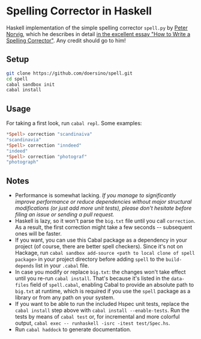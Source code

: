 # Spelling Corrector in Haskell

Haskell implementation of the simple spelling corrector `spell.py` by [Peter Norvig](http://norvig.com), which he describes in detail [in the excellent essay "How to Write a Spelling Corrector"](http://norvig.com/spell-correct.html). Any credit should go to him!


## Setup

```bash
git clone https://github.com/doersino/spell.git
cd spell
cabal sandbox init
cabal install
```


## Usage

For taking a first look, run `cabal repl`. Some examples:

```haskell
*Spell> correction "scandinaiva"
"scandinavia"
*Spell> correction "inndeed"
"indeed"
*Spell> correction "photograf"
"photograph"
```


## Notes

* Performance is somewhat lacking. *If you manage to significantly improve performance or reduce dependencies without major structural modifications (or just add more unit tests), please don't hesitate before filing an issue or sending a pull request.*
* Haskell is lazy, so it won't parse the `big.txt` file until you call `correction`. As a result, the first correction might take a few seconds -- subsequent ones will be faster.
* If you want, you can use this Cabal package as a dependency in your project (of course, there are better spell checkers). Since it's not on Hackage, run `cabal sandbox add-source <path to local clone of spell package>` in your project directory before adding `spell` to the `build-depends` list in your `.cabal` file.
* In case you modify or replace `big.txt`: the changes won't take effect until you re-run `cabal install`. That's because it's listed in the `data-files` field of `spell.cabal`, enabling Cabal to provide an absolute path to `big.txt` at runtime, which is required if you use the `spell` package as a library or from any path on your system.
* If you want to be able to run the included Hspec unit tests, replace the `cabal install` step above with `cabal install --enable-tests`. Run the tests by means of `cabal test` or, for incremental and more colorful output, `cabal exec -- runhaskell -isrc -itest test/Spec.hs`.
* Run `cabal haddock` to generate documentation.
